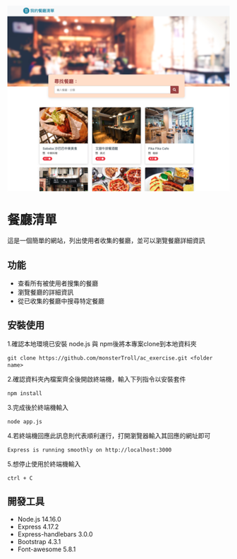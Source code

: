 ![MyImage](./public/images/screenshot_index_fixed.png)
# 餐廳清單
這是一個簡單的網站，列出使用者收集的餐廳，並可以瀏覽餐廳詳細資訊

## 功能
- 查看所有被使用者搜集的餐廳
- 瀏覽餐廳的詳細資訊
- 從已收集的餐廳中搜尋特定餐廳

## 安裝使用
1.確認本地環境已安裝 node.js 與 npm後將本專案clone到本地資料夾 
```
git clone https://github.com/monsterTroll/ac_exercise.git <folder name>
```
2.確認資料夾內檔案齊全後開啟終端機，輸入下列指令以安裝套件
```
npm install
```
3.完成後於終端機輸入
```
node app.js 
```
4.若終端機回應此訊息則代表順利運行，打開瀏覽器輸入其回應的網址即可
```
Express is running smoothly on http://localhost:3000
```
5.想停止使用於終端機輸入
```
ctrl + C
```

## 開發工具
- Node.js 14.16.0
- Express 4.17.2
- Express-handlebars 3.0.0
- Bootstrap 4.3.1
- Font-awesome 5.8.1